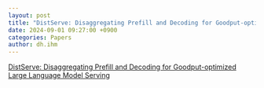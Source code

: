 ```yaml
---
layout: post
title: "DistServe: Disaggregating Prefill and Decoding for Goodput-optimized Large Language Model Serving"
date: 2024-09-01 09:27:00 +0900
categories: Papers
author: dh.ihm
---
```


[DistServe: Disaggregating Prefill and Decoding for Goodput-optimized Large Language Model Serving](https://arxiv.org/pdf/2401.11181v1)

